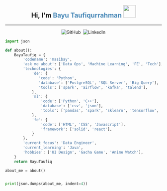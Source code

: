 <div align="center"> 
    <h2>Hi, I'm <span style="color:#4888B7">Bayu Taufiqurrahman</span>&nbsp;<img src="https://c.tenor.com/CiObPlNJeDwAAAAi/langrisser.gif" style="width:40px"/> </h2>
</div>

---

<div style="text-align:center;"> 
    <img src="https://img.shields.io/badge/github-masibay-%235D275D?style=for-the-badge&logo=github&logoColor=white&labelColor=%23181717" alt="GitHub">&nbsp;
    <img src="https://img.shields.io/badge/linkedin-Bayu%20Taufiq-%234888B7?style=for-the-badge&logo=linkedin&logoColor=white&labelColor=%23181717" alt="LinkedIn">
</div>

```python
import json

def about():
    BayuTaufiq = {
        'codename': 'masibay',
        'ask_me_about': ['Data Ops', 'Machine Learning', 'FE', 'Tech'],
        'technologies': {
            'de': {
               'code': 'Python',
               'database': ['PostgreSQL', 'SQL Server', 'Big Query'],
               'tools': ['spark', 'airflow', 'kafka', 'talend'],
            },
            'ml': {
                'code': ['Python', 'C++'],
                'database': ['csv', 'json'],
                'tools': ['pandas', 'spark', 'sklearn', 'tensorflow', 'huggingface'],
            },
            'fe': {
                'code': ['HTML', 'CSS', 'Javascript'],
                'framework': ['solid', 'react'],
            }
        },
        'current focus': 'Data Engineer',
        'current_learning': 'Java',
        'hobbies': ['UI Design', 'Gacha Game', 'Anime Watch'],
    }
    return BayuTaufiq

about_me = about()


print(json.dumps(about_me, indent=4))
```